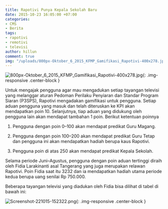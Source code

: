 ```yaml
---
title: Rapotivi Punya Kepala Sekolah Baru
date: 2015-10-23 16:05:00 +07:00
categories:
- CMS
- Berita
tags:
- rapotivi
- remotivi
- televisi
author: hillun
comment: true
img: "/uploads/800px-Oktober_6_2015_KFMP_Gamifikasi_Rapotivi-400x278.jpg"
---
```


![800px-Oktober_6_2015_KFMP_Gamifikasi_Rapotivi-400x278.jpg](/uploads/800px-Oktober_6_2015_KFMP_Gamifikasi_Rapotivi-400x278.jpg){: .img-responsive .center-block }

Untuk mengajak pengguna agar mau mengadukan setiap tayangan televisi yang melanggar aturan Pedoman Perilaku Penyiaran dan Standar Program Siaran (P3SPS), Rapotivi mengadakan gamifikasi untuk pengguna. Setiap aduan pengguna yang masuk dan telah diteruskan ke KPI akan mendapatkan poin 10. Selanjutnya, tiap aduan yang didukung oleh pengguna lain akan mendapat tambahan 1 poin. Berikut ketentuan poinnya

1. Pengguna dengan poin 0–100 akan mendapat predikat Guru Magang.

2. Pengguna dengan poin 100–200 akan mendapat predikat Guru Tetap dan pengguna ini akan mendapatkan hadiah berupa kaus Rapotivi.

3. Pengguna poin di atas 250 akan mendapat predikat Kepala Sekolah.

Selama periode Juni–Agustus, pengguna dengan poin aduan tertinggi diraih oleh Fidia Larakinanti asal Tangerang yang juga merupakan relawan Rapotivi. Poin Fidia saat itu 3232 dan ia mendapatkan hadiah utama periode kedua berupa uang senilai Rp 750.000.

Beberapa tayangan televisi yang diadukan oleh Fidia bisa dilihat di tabel di bawah ini:

![Screenshot-221015-152322.png](/uploads/Screenshot-221015-152322.png){: .img-responsive .center-block }